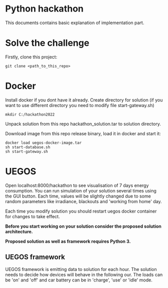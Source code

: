 # Python hackathon
This documents contains basic explanation of implementation part.

# Solve the challenge
Firstly, clone this project:

``` shell
git clone <path_to_this_repo>
```

# Docker
Install docker if you dont have it already. 
Create directory for solution (if you want to use different directory you need to modify file start-gateway.sh)
``` shell
mkdir C:/hackathon2022
```

Unpack solution from this repo hackathon_solution.tar to solution directory. 

Download image from this repo release binary, load it in docker and start it:
``` shell
docker load uegos-docker-image.tar
sh start-database.sh
sh start-gateway.sh
```

# UEGOS
Open localhost:8000/hackathon to see visualisation of 7 days energy consumption. You can run simulation of your solution several times using the GUI button. Each time, values will be slightly changed due to some random parameters like irradiance, blackouts and 'working from home' day.

Each time you modify solution you should restart uegos docker container for changes to take effect. 

**Before you start working on your solution consider the proposed
solution architecture.**

**Proposed solution as well as framework requires Python 3.**

## UEGOS framework
UEGOS framework is emitting data to solution for each hour. The solution needs to decide how devices will behave in the following our. The loads can be 'on' and 'off' and car battery can be in 'charge', 'use' or 'idle' mode.

